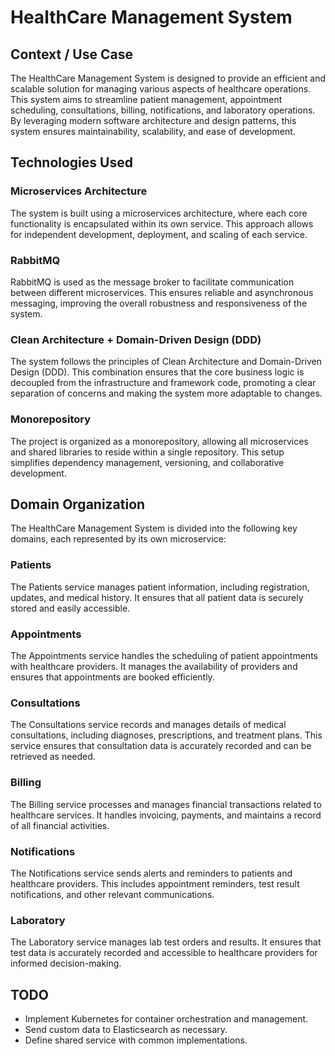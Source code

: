 
# HealthCare Management System

## Context / Use Case

The HealthCare Management System is designed to provide an efficient and scalable solution for managing various aspects of healthcare operations. This system aims to streamline patient management, appointment scheduling, consultations, billing, notifications, and laboratory operations. By leveraging modern software architecture and design patterns, this system ensures maintainability, scalability, and ease of development.

## Technologies Used

### Microservices Architecture
The system is built using a microservices architecture, where each core functionality is encapsulated within its own service. This approach allows for independent development, deployment, and scaling of each service.

### RabbitMQ
RabbitMQ is used as the message broker to facilitate communication between different microservices. This ensures reliable and asynchronous messaging, improving the overall robustness and responsiveness of the system.

### Clean Architecture + Domain-Driven Design (DDD)
The system follows the principles of Clean Architecture and Domain-Driven Design (DDD). This combination ensures that the core business logic is decoupled from the infrastructure and framework code, promoting a clear separation of concerns and making the system more adaptable to changes.

### Monorepository
The project is organized as a monorepository, allowing all microservices and shared libraries to reside within a single repository. This setup simplifies dependency management, versioning, and collaborative development.

## Domain Organization

The HealthCare Management System is divided into the following key domains, each represented by its own microservice:

### Patients
The Patients service manages patient information, including registration, updates, and medical history. It ensures that all patient data is securely stored and easily accessible.

### Appointments
The Appointments service handles the scheduling of patient appointments with healthcare providers. It manages the availability of providers and ensures that appointments are booked efficiently.

### Consultations
The Consultations service records and manages details of medical consultations, including diagnoses, prescriptions, and treatment plans. This service ensures that consultation data is accurately recorded and can be retrieved as needed.

### Billing
The Billing service processes and manages financial transactions related to healthcare services. It handles invoicing, payments, and maintains a record of all financial activities.

### Notifications
The Notifications service sends alerts and reminders to patients and healthcare providers. This includes appointment reminders, test result notifications, and other relevant communications.

### Laboratory
The Laboratory service manages lab test orders and results. It ensures that test data is accurately recorded and accessible to healthcare providers for informed decision-making.

## TODO
- Implement Kubernetes for container orchestration and management.
- Send custom data to Elasticsearch as necessary.
- Define shared service with common implementations.